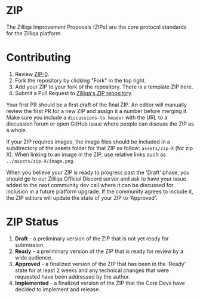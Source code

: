 # ZIP
The Zilliqa Improvement Proposals (ZIPs) are the core protocol standards for the Zilliqa platform.

# Contributing
1. Review [ZIP-0](https://github.com/Zilliqa/ZIP/blob/master/zips/zip-0.md).
2. Fork the repository by clicking "Fork" in the top right.
3. Add your ZIP to your fork of the repository. There is a template ZIP here.
4. Submit a Pull Request to [Zilliqa's ZIP repository](https://github.com/Zilliqa/ZIP).

Your first PR should be a first draft of the final ZIP. An editor will manually review the first PR for a new ZIP and assign it a number before merging it. Make sure you include a `discussions-to header` with the URL to a discussion forum or open GitHub issue where people can discuss the ZIP as a whole.

If your ZIP requires images, the image files should be included in a subdirectory of the assets folder for that ZIP as follow: `assets/zip-X` (for zip X). When linking to an image in the ZIP, use relative links such as `../assets/zip-X/image.png`.

When you believe your ZIP is ready to progress past the 'Draft' phase, you should go to our Zilliqa Official Discord server and ask to have your issue added to the next community dev call where it can be discussed for inclusion in a future platform upgrade. If the community agrees to include it, the ZIP editors will update the state of your ZIP to 'Approved'.

# ZIP Status
1. **Draft** - a preliminary version of the ZIP that is not yet ready for submission.
2. **Ready** - a preliminary version of the ZIP that is ready for review by a wide audience.
3. **Approved** - a finalized version of the ZIP that has been in the 'Ready' state for at least 2 weeks and any technical changes that were requested have been addressed by the author.
4. **Implemented** - a finalized version of the ZIP that the Core Devs have decided to implement and release.
